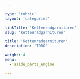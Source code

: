 ```yaml
---

type: 'rubric'
layout: 'categories'

linkTitle: 'Kettenradgarnituren'
slug: 'kettenradgarnituren'

title: 'Kettenradgarnituren'
description: 'TODO'

weight: 4
menu:
  - aside_parts_engine  

---
```

